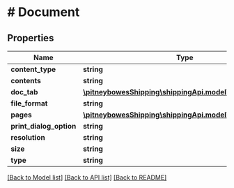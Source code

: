 # # Document

## Properties

Name | Type | Description | Notes
------------ | ------------- | ------------- | -------------
**content_type** | **string** |  | [optional] 
**contents** | **string** |  | [optional] 
**doc_tab** | [**\pitneybowesShipping\shippingApi.model\DocTabItem[]**](DocTabItem.md) |  | [optional] 
**file_format** | **string** |  | [optional] 
**pages** | [**\pitneybowesShipping\shippingApi.model\DocumentPage[]**](DocumentPage.md) |  | [optional] 
**print_dialog_option** | **string** |  | [optional] 
**resolution** | **string** |  | [optional] 
**size** | **string** |  | [optional] 
**type** | **string** |  | 

[[Back to Model list]](../../README.md#documentation-for-models) [[Back to API list]](../../README.md#documentation-for-api-endpoints) [[Back to README]](../../README.md)


